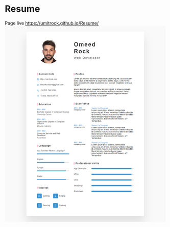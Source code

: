 # Resume
Page live https://umitrock.github.io/Resume/
<img src="https://github.com/UmitRock/Resume/blob/main/page.PNG?raw=true" alt="">
